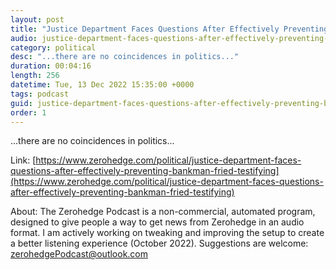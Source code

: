 ```yaml
---
layout: post
title: "Justice Department Faces Questions After Effectively Preventing Bankman-Fried From Testifying In Congress"
audio: justice-department-faces-questions-after-effectively-preventing-bankman-fried-testifying-0
category: political
desc: "...there are no coincidences in politics..."
duration: 00:04:16
length: 256
datetime: Tue, 13 Dec 2022 15:35:00 +0000
tags: podcast
guid: justice-department-faces-questions-after-effectively-preventing-bankman-fried-testifying-0
order: 1
---
```

...there are no coincidences in politics...

Link: [https://www.zerohedge.com/political/justice-department-faces-questions-after-effectively-preventing-bankman-fried-testifying](https://www.zerohedge.com/political/justice-department-faces-questions-after-effectively-preventing-bankman-fried-testifying)

About: The Zerohedge Podcast is a non-commercial, automated program, designed to give people a way to get news from Zerohedge in an audio format.  I am actively working on tweaking and improving the setup to create a better listening experience (October 2022).  Suggestions are welcome: [zerohedgePodcast@outlook.com](mailto:zerohedgePodcast@outlook.com)